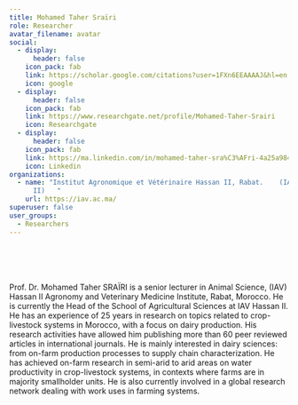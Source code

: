 ```yaml
---
title: Mohamed Taher Sraïri
role: Researcher
avatar_filename: avatar
social:
  - display:
      header: false
    icon_pack: fab
    link: https://scholar.google.com/citations?user=1FXn6EEAAAAJ&hl=en
    icon: google
  - display:
      header: false
    icon_pack: fab
    link: https://www.researchgate.net/profile/Mohamed-Taher-Srairi
    icon: Researchgate
  - display:
      header: false
    icon_pack: fab
    link: https://ma.linkedin.com/in/mohamed-taher-sra%C3%AFri-4a25a984
    icon: Linkedin
organizations:
  - name: "Institut Agronomique et Vétérinaire Hassan II, Rabat.    (IAV-Hassan
      II)   "
    url: https://iav.ac.ma/
superuser: false
user_groups:
  - Researchers
---
```

<br />
<br />
<br />
<br />
Prof. Dr. Mohamed Taher SRAÏRI is a senior lecturer in Animal Science, (IAV) Hassan II Agronomy and Veterinary Medicine Institute, Rabat, Morocco. He is currently the Head of the School of Agricultural Sciences at IAV Hassan II. He has an experience of 25 years in research on topics related to crop-livestock systems in Morocco, with a focus on dairy production. His research activities have allowed him publishing more than 60 peer reviewed articles in international journals. He is mainly interested in dairy sciences: from on-farm production processes to supply chain characterization. He has achieved on-farm research in semi-arid to arid areas on water productivity in crop-livestock systems, in contexts where farms are in majority smallholder units. He is also currently involved in a global research network dealing with work uses in farming systems. 

